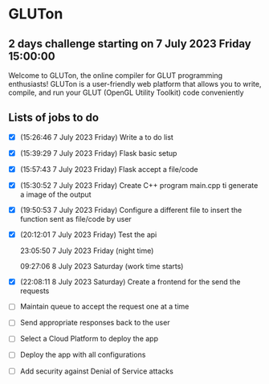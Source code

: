 # GLUTon
## 2 days challenge starting on 7 July 2023 Friday 15:00:00
Welcome to GLUTon, the online compiler for GLUT programming enthusiasts! GLUTon is a user-friendly web platform that allows you to write, compile, and run your GLUT (OpenGL Utility Toolkit) code conveniently

## Lists of jobs to do
- [x] (15:26:46 7 July 2023 Friday) Write a to do list
- [x] (15:39:29 7 July 2023 Friday) Flask basic setup
- [x] (15:57:43 7 July 2023 Friday) Flask accept a file/code
- [x] (15:30:52 7 July 2023 Friday) Create C++ program main.cpp ti generate a image of the output
- [x] (19:50:53 7 July 2023 Friday) Configure a different file to insert the function sent as file/code by user
- [x] (20:12:01 7 July 2023 Friday) Test the api

  23:05:50 7 July 2023 Friday (night time)

  09:27:06 8 July 2023 Saturday (work time starts)
- [x] (22:08:11 8 July 2023 Saturday) Create a frontend for the send the requests
- [ ] Maintain queue to accept the request one at a time
- [ ] Send appropriate responses back to the user
- [ ] Select a Cloud Platform to deploy the app
- [ ] Deploy the app with all configurations
- [ ] Add security against Denial of Service attacks